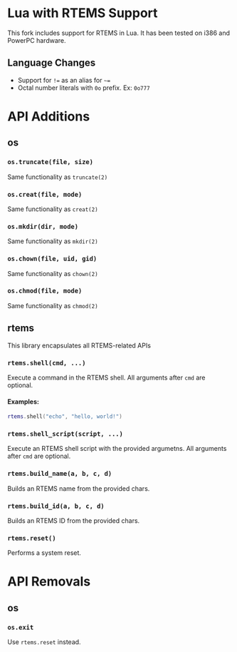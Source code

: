 # Lua with RTEMS Support

This fork includes support for RTEMS in Lua. It has been tested on i386 and PowerPC hardware.

## Language Changes

* Support for `!=` as an alias for `~=`
* Octal number literals with `0o` prefix. Ex: `0o777`

# API Additions

## os

### `os.truncate(file, size)`

Same functionality as `truncate(2)`

### `os.creat(file, mode)`

Same functionality as `creat(2)`

### `os.mkdir(dir, mode)`

Same functionality as `mkdir(2)`

### `os.chown(file, uid, gid)`

Same functionality as `chown(2)`

### `os.chmod(file, mode)`

Same functionality as `chmod(2)`

## rtems

This library encapsulates all RTEMS-related APIs

### `rtems.shell(cmd, ...)`

Execute a command in the RTEMS shell. All arguments after `cmd` are optional.

#### Examples:

```lua
rtems.shell("echo", "hello, world!")
```

### `rtems.shell_script(script, ...)`

Execute an RTEMS shell script with the provided argumetns. All arguments after `cmd` are optional.

### `rtems.build_name(a, b, c, d)`

Builds an RTEMS name from the provided chars.

### `rtems.build_id(a, b, c, d)`

Builds an RTEMS ID from the provided chars.

### `rtems.reset()`

Performs a system reset.

# API Removals

## os

### `os.exit`

Use `rtems.reset` instead.
